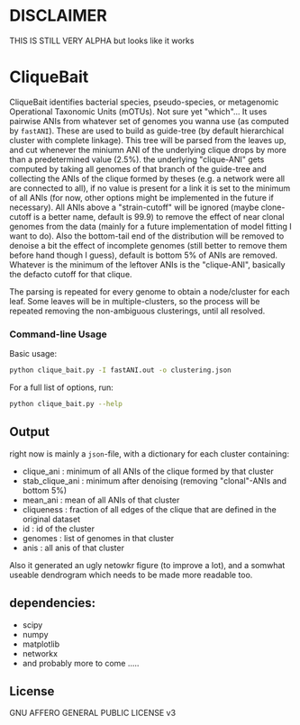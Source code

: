 # DISCLAIMER

THIS IS STILL VERY ALPHA but looks like it works

# CliqueBait

CliqueBait identifies bacterial species, pseudo-species, or metagenomic Operational Taxonomic Units (mOTUs). Not sure yet "which"...
It uses pairwise ANIs from whatever set of genomes you wanna use (as computed by `fastANI`). These are used to build as guide-tree (by default hierarchical cluster with complete linkage).
This tree  will be parsed from the leaves up, and cut whenever the miniumn ANI of the underlying clique drops by more than a predetermined value (2.5%). the underlying "clique-ANI" gets computed by taking all genomes of that branch of the guide-tree and collecting the ANIs of the clique formed by theses (e.g. a network were all are connected to all), if no value is present for a link it is set to the minimum of all ANIs (for now, other options might be implemented in the future if necessary). All ANIs above a "strain-cutoff" will be ignored (maybe clone-cutoff is a better name, default is 99.9) to remove the effect of near clonal genomes from the data (mainly for a future implementation of model fitting I want to do). Also the bottom-tail end of the distribution will be removed to denoise a bit the effect of incomplete genomes (still better to remove them before hand though I guess), default is bottom 5% of ANIs are removed. Whatever is the minimum of the leftover ANIs is the "clique-ANI", basically the defacto cutoff for that clique.

The parsing is repeated for every genome to obtain a node/cluster for each leaf. Some leaves will be in multiple-clusters, so the process will be repeated removing the non-ambiguous clusterings, until all resolved.


### Command-line Usage

Basic usage:

```bash
python clique_bait.py -I fastANI.out -o clustering.json
```

For a full list of options, run:

```bash
python clique_bait.py --help
```

## Output
right now is mainly a `json`-file, with a dictionary for each cluster containing:

* clique_ani : minimum of all ANIs of the clique formed by that cluster
* stab_clique_ani : minimum after denoising (removing "clonal"-ANIs and bottom 5%)
* mean_ani : mean of all ANIs of that cluster
* cliqueness : fraction of all edges of the clique that are defined in the original dataset
* id : id of the cluster
* genomes : list of genomes in that cluster
* anis : all anis of that cluster

Also it generated an ugly netowkr figure (to improve a lot), and a somwhat useable dendrogram which needs to be made more readable too.

## dependencies:

* scipy
* numpy
* matplotlib
* networkx
* and probably more to come .....

## License

GNU AFFERO GENERAL PUBLIC LICENSE v3